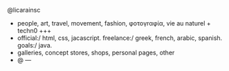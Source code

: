 @licarainsc
- people, art, travel, movement, fashion, φoτογrαφία, vie au naturel + techn0 +++ 
- official:/ html, css, jacascript. freelance:/ greek, french, arabic, spanish. goals:/ java. 
- galleries, concept stores, shops, personal pages, other
- @ —

<!---
licarainsc/licarainsc is a ✨ special ✨ repository because its `README.md` (this file) appears on your GitHub profile.
You can click the Preview link to take a look at your changes.
--->
